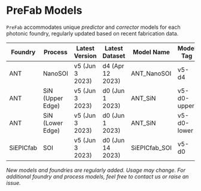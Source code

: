 # PreFab Models

`PreFab` accommodates unique *predictor* and *corrector* models for each photonic foundry, regularly updated based on recent fabrication data.

| Foundry | Process | Latest Version | Latest Dataset | Model Name | Model Tag | Status |
| ------- | ------- | -------------- | -------------- | ---------- |---------- | ------ |
| ANT | NanoSOI | v5 (Jun 3 2023) | d4 (Apr 12 2023) | ANT_NanoSOI | v5-d4 | Beta |
| ANT | SiN (Upper Edge) | v5 (Jun 3 2023) | d0 (Jun 1 2023) | ANT_SiN | v5-d0-upper | Alpha |
| ANT | SiN (Lower Edge) | v5 (Jun 3 2023) | d0 (Jun 1 2023) | ANT_SiN | v5-d0-lower | Alpha |
| SiEPICfab | SOI | v5 (Jun 3 2023) | d0 (Jun 14 2023) | SiEPICfab_SOI | v5-d0 | Alpha |

*New models and foundries are regularly added. Usage may change. For additional foundry and process models, feel free to contact us or raise an issue.*
